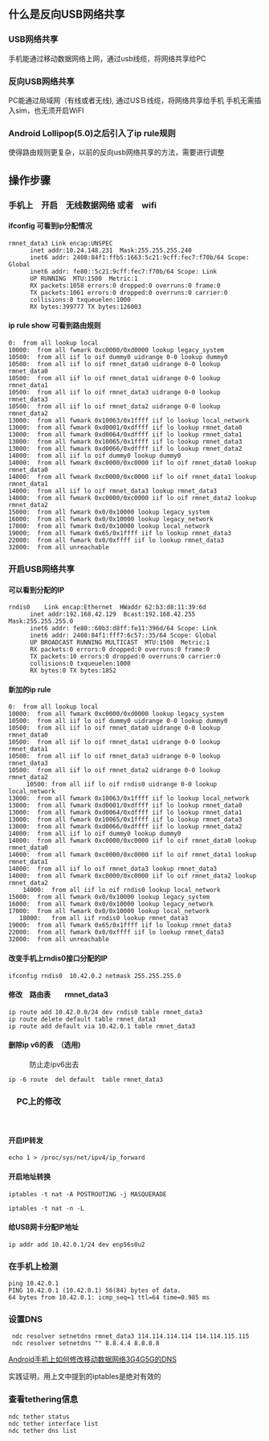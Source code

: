 <!--
author: lizhiwei
head: 
date: 2019-09-09
title: Android 5.0之后反向usb网络共享
tags: https,sniffer,mitm
images: 
category: network
status: publish
summary: 在Android 5.0之后引入了ip rule,使得路由规则更复杂，之间的reverse tethering方法需要进行修改
-->


## 什么是反向USB网络共享

### USB网络共享

手机能通过移动数据网络上网，通过usb线缆，将网络共享给PC

### 反向USB网络共享

PC能通过局域网（有线或者无线), 通过USＢ线缆，将网络共享给手机
手机无需插入sim，也无须开启WiFI


### Android Lollipop(5.0)之后引入了ip rule规则

   使得路由规则更复杂，以前的反向usb网络共享的方法，需要进行调整


## 操作步骤

### 手机上　开启　无线数据网络 或者　wifi

#### ifconfig 可看到ip分配情况

    rmnet_data3 Link encap:UNSPEC  
          inet addr:10.24.148.231  Mask:255.255.255.240 
          inet6 addr: 2408:84f1:ffb5:1663:5c21:9cff:fec7:f70b/64 Scope: Global
          inet6 addr: fe80::5c21:9cff:fec7:f70b/64 Scope: Link
          UP RUNNING  MTU:1500  Metric:1
          RX packets:1058 errors:0 dropped:0 overruns:0 frame:0 
          TX packets:1061 errors:0 dropped:0 overruns:0 carrier:0 
          collisions:0 txqueuelen:1000 
          RX bytes:399777 TX bytes:126003 


#### ip rule show 可看到路由规则

    0:	from all lookup local 
    10000:	from all fwmark 0xc0000/0xd0000 lookup legacy_system 
    10500:	from all iif lo oif dummy0 uidrange 0-0 lookup dummy0 
    10500:	from all iif lo oif rmnet_data0 uidrange 0-0 lookup rmnet_data0 
    10500:	from all iif lo oif rmnet_data1 uidrange 0-0 lookup rmnet_data1 
    10500:	from all iif lo oif rmnet_data3 uidrange 0-0 lookup rmnet_data3 
    10500:	from all iif lo oif rmnet_data2 uidrange 0-0 lookup rmnet_data2 
    13000:	from all fwmark 0x10063/0x1ffff iif lo lookup local_network 
    13000:	from all fwmark 0xd0001/0xdffff iif lo lookup rmnet_data0 
    13000:	from all fwmark 0xd0064/0xdffff iif lo lookup rmnet_data1 
    13000:	from all fwmark 0x10065/0x1ffff iif lo lookup rmnet_data3 
    13000:	from all fwmark 0xd0066/0xdffff iif lo lookup rmnet_data2 
    14000:	from all iif lo oif dummy0 lookup dummy0 
    14000:	from all fwmark 0xc0000/0xc0000 iif lo oif rmnet_data0 lookup rmnet_data0 
    14000:	from all fwmark 0xc0000/0xc0000 iif lo oif rmnet_data1 lookup rmnet_data1 
    14000:	from all iif lo oif rmnet_data3 lookup rmnet_data3 
    14000:	from all fwmark 0xc0000/0xc0000 iif lo oif rmnet_data2 lookup rmnet_data2 
    15000:	from all fwmark 0x0/0x10000 lookup legacy_system 
    16000:	from all fwmark 0x0/0x10000 lookup legacy_network 
    17000:	from all fwmark 0x0/0x10000 lookup local_network 
    19000:	from all fwmark 0x65/0x1ffff iif lo lookup rmnet_data3 
    22000:	from all fwmark 0x0/0xffff iif lo lookup rmnet_data3 
    32000:	from all unreachable

### 开启USB网络共享

#### 可以看到分配的IP

    rndis0    Link encap:Ethernet  HWaddr 62:b3:d8:11:39:6d
          inet addr:192.168.42.129  Bcast:192.168.42.255  Mask:255.255.255.0 
          inet6 addr: fe80::60b3:d8ff:fe11:396d/64 Scope: Link
          inet6 addr: 2408:84f1:fff7:6c57::35/64 Scope: Global
          UP BROADCAST RUNNING MULTICAST  MTU:1500  Metric:1
          RX packets:0 errors:0 dropped:0 overruns:0 frame:0 
          TX packets:10 errors:0 dropped:0 overruns:0 carrier:0 
          collisions:0 txqueuelen:1000 
          RX bytes:0 TX bytes:1852 

#### 新加的ip rule 

    0:	from all lookup local 
    10000:	from all fwmark 0xc0000/0xd0000 lookup legacy_system 
    10500:	from all iif lo oif dummy0 uidrange 0-0 lookup dummy0 
    10500:	from all iif lo oif rmnet_data0 uidrange 0-0 lookup rmnet_data0 
    10500:	from all iif lo oif rmnet_data1 uidrange 0-0 lookup rmnet_data1 
    10500:	from all iif lo oif rmnet_data3 uidrange 0-0 lookup rmnet_data3 
    10500:	from all iif lo oif rmnet_data2 uidrange 0-0 lookup rmnet_data2 
         10500:	from all iif lo oif rndis0 uidrange 0-0 lookup local_network 
    13000:	from all fwmark 0x10063/0x1ffff iif lo lookup local_network 
    13000:	from all fwmark 0xd0001/0xdffff iif lo lookup rmnet_data0 
    13000:	from all fwmark 0xd0064/0xdffff iif lo lookup rmnet_data1 
    13000:	from all fwmark 0x10065/0x1ffff iif lo lookup rmnet_data3 
    13000:	from all fwmark 0xd0066/0xdffff iif lo lookup rmnet_data2 
    14000:	from all iif lo oif dummy0 lookup dummy0 
    14000:	from all fwmark 0xc0000/0xc0000 iif lo oif rmnet_data0 lookup rmnet_data0 
    14000:	from all fwmark 0xc0000/0xc0000 iif lo oif rmnet_data1 lookup rmnet_data1 
    14000:	from all iif lo oif rmnet_data3 lookup rmnet_data3 
    14000:	from all fwmark 0xc0000/0xc0000 iif lo oif rmnet_data2 lookup rmnet_data2 
        14000:	from all iif lo oif rndis0 lookup local_network 
    15000:	from all fwmark 0x0/0x10000 lookup legacy_system 
    16000:	from all fwmark 0x0/0x10000 lookup legacy_network 
    17000:	from all fwmark 0x0/0x10000 lookup local_network 
       18000:	from all iif rndis0 lookup rmnet_data3 
    19000:	from all fwmark 0x65/0x1ffff iif lo lookup rmnet_data3 
    22000:	from all fwmark 0x0/0xffff iif lo lookup rmnet_data3 
    32000:	from all unreachable

#### 改变手机上rndis0接口分配的IP

    ifconfig rndis0  10.42.0.2 netmask 255.255.255.0

#### 修改　路由表　　rmnet_data3

    ip route add 10.42.0.0/24 dev rndis0 table rmnet_data3
    ip route delete default table rmnet_data3
    ip route add default via 10.42.0.1 table rmnet_data3


#### 删除ip v6的表　（选用)
　　　防止走ipv6出去

    ip -6 route  del default  table rmnet_data3



### 　PC上的修改
　
####  开启IP转发

    echo 1 > /proc/sys/net/ipv4/ip_forward

#### 开启地址转换

    iptables -t nat -A POSTROUTING -j MASQUERADE

    iptables -t nat -n -L


#### 给USB网卡分配IP地址

    ip addr add 10.42.0.1/24 dev enp56s0u2



###  在手机上检测


    ping 10.42.0.1
    PING 10.42.0.1 (10.42.0.1) 56(84) bytes of data.    
    64 bytes from 10.42.0.1: icmp_seq=1 ttl=64 time=0.985 ms



### 设置DNS

     ndc resolver setnetdns rmnet_data3 114.114.114.114 114.114.115.115
     ndc resolver setnetdns "" 8.8.4.4 8.8.8.8

   
[Android手机上如何修改移动数据网络3G4G5G的DNS](Android手机上如何修改移动数据网络3G4G5G的DNS.html)

实践证明，用上文中提到的iptables是绝对有效的



### 查看tethering信息

    ndc tether status
    ndc tether interface list
    ndc tether dns list

